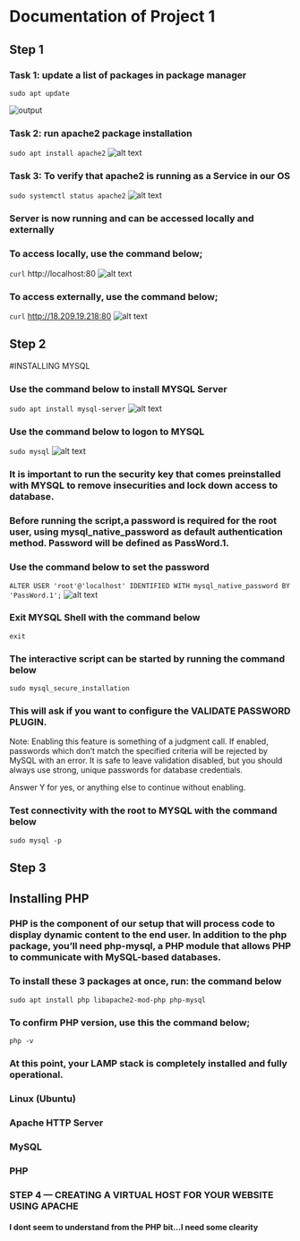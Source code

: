 # Documentation of Project 1
## Step 1
   ### Task 1: update a list of packages in package manager
   `sudo apt update`
   
   ![output ](./Images/output%20sudo%20apt%20update.png)
### Task 2: run apache2 package installation
`sudo apt install apache2`
 ![alt text](./Images/output%20sudo%20apt%20install%20apache2.png)
### Task 3: To verify that apache2 is running as a Service in our OS
`sudo systemctl status apache2`
 ![alt text](./Images/output%20apache%20service%20verification.png)
### Server is now running and can be accessed locally and externally

### To access locally, use the command below;
`curl` http://localhost:80
 ![alt text](./Images/output%20of%20local%20access.png)
### To access externally, use the command below;
`curl` http://18.209.19.218:80
 ![alt text](./Images/output%20of%20public%20access.png)
## Step 2

#INSTALLING MYSQL

### Use the command below to install MYSQL Server
`sudo apt install mysql-server`
 ![alt text](./Images/output%20MYSQL%20Server%20installation.png)
### Use the command below to logon to MYSQL
`sudo mysql`
 ![alt text](./Images/Output%20MYSQL%20Connection.png)
### It is important to run the security key that comes preinstalled with MYSQL to remove insecurities and lock down access to database.

### Before running the script,a password is required for the root user, using mysql_native_password as default authentication method. Password will be defined as PassWord.1.

### Use the command below to set the password
`ALTER USER 'root'@'localhost' IDENTIFIED WITH mysql_native_password BY 'PassWord.1';`
 ![alt text](./Images/Out%20of%20password%20set%20for%20root%20user.png)
### Exit MYSQL Shell with the command below
`exit`
### The interactive script can be started by running the command below
`sudo mysql_secure_installation`

### This will ask if you want to configure the VALIDATE PASSWORD PLUGIN.

Note: Enabling this feature is something of a judgment call. If enabled, passwords which don’t match the specified criteria will be rejected by MySQL with an error. It is safe to leave validation disabled, but you should always use strong, unique passwords for database credentials.

Answer Y for yes, or anything else to continue without enabling.

### Test connectivity with the root to MYSQL with the command below
 `sudo mysql -p`

## Step 3
## Installing PHP

###  PHP is the component of our setup that will process code to display dynamic content to the end user. In addition to the php package, you’ll need php-mysql, a PHP module that allows PHP to communicate with MySQL-based databases. 

### To install these 3 packages at once, run: the command below
`sudo apt install php libapache2-mod-php php-mysql`
### To confirm PHP version, use this the command below;
`php -v`
### At this point, your LAMP stack is completely installed and fully operational.
### Linux (Ubuntu)
### Apache HTTP Server
### MySQL
### PHP

### STEP 4 — CREATING A VIRTUAL HOST FOR YOUR WEBSITE USING APACHE


#### I dont seem to understand from the PHP bit...I need some clearity











